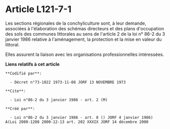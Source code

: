 # Article L121-7-1

Les sections régionales de la conchyliculture sont, à leur demande, associées à l'élaboration des schémas directeurs et des
plans d'occupation des sols des communes littorales au sens de l'article 2 de la loi n° 86-2 du 3 janvier 1986 relative à
l'aménagement, la protection et la mise en valeur du littoral.

Elles assurent la liaison avec les organisations professionnelles intéressées.

**Liens relatifs à cet article**

	**Codifié par**:

	  - Décret n°73-1022 1973-11-08 JORF 13 NOVEMBRE 1973

	**Cite**:

	  - Loi n°86-2 du 3 janvier 1986 - art. 2 (M)

	**Créé par**:

	  - Loi n°86-2 du 3 janvier 1986 - art. 8 () JORF 4 janvier 1986) A(Loi 2000-1208 2000-12-13 art. 202 XXXIX JORF 14 décembre 2000
